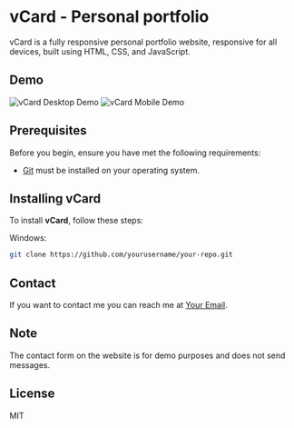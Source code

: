 # vCard - Personal portfolio

vCard is a fully responsive personal portfolio website, responsive for all devices, built using HTML, CSS, and JavaScript.

## Demo

![vCard Desktop Demo](./website-demo-image/desktop.png "Desktop Demo")
![vCard Mobile Demo](./website-demo-image/mobile.png "Mobile Demo")

## Prerequisites

Before you begin, ensure you have met the following requirements:

* [Git](https://git-scm.com/downloads "Download Git") must be installed on your operating system.

## Installing vCard

To install **vCard**, follow these steps:

Windows:

```bash
git clone https://github.com/yourusername/your-repo.git
```

## Contact

If you want to contact me you can reach me at [Your Email](mailto:your@email.com).

## Note

The contact form on the website is for demo purposes and does not send messages.

## License

MIT
